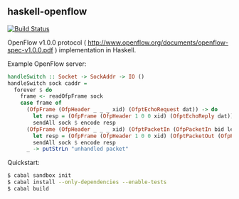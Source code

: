 ## haskell-openflow

[![Build Status](https://travis-ci.org/brooksbp/haskell-openflow.png?branch=master)](https://travis-ci.org/brooksbp/haskell-openflow)

OpenFlow v1.0.0 protocol ( http://www.openflow.org/documents/openflow-spec-v1.0.0.pdf ) implementation in Haskell.

Example OpenFlow server:

```haskell
handleSwitch :: Socket -> SockAddr -> IO ()
handleSwitch sock caddr = 
  forever $ do
    frame <- readOfpFrame sock
    case frame of
      (OfpFrame (OfpHeader _ _ _ xid) (OfptEchoRequest dat)) -> do
        let resp = (OfpFrame (OfpHeader 1 0 0 xid) (OfptEchoReply dat))
        sendAll sock $ encode resp
      (OfpFrame (OfpHeader _ _ _ xid) (OfptPacketIn (OfpPacketIn bid len inp reason dat))) -> do
        let resp = (OfpFrame (OfpHeader 1 0 0 xid) (OfptPacketOut (OfpPacketOut bid inp [(OfpOutput ofppAll 0)] dat)))
        sendAll sock $ encode resp
      _ -> putStrLn "unhandled packet"
```

Quickstart:

```bash
$ cabal sandbox init
$ cabal install --only-dependencies --enable-tests
$ cabal build
```
